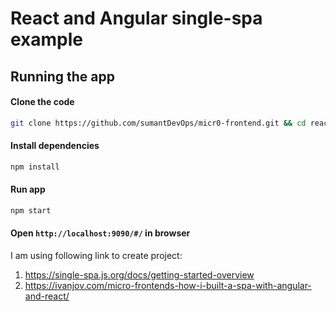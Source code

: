 # React and Angular single-spa example

## Running the app
#### Clone the code 
```bash
git clone https://github.com/sumantDevOps/micr0-frontend.git && cd react-angular-single-spa
```

#### Install dependencies
```bash
npm install
```

#### Run app
```bash
npm start
```

#### Open `http://localhost:9090/#/` in browser

I am using following link to create project:

1. https://single-spa.js.org/docs/getting-started-overview
2. https://ivanjov.com/micro-frontends-how-i-built-a-spa-with-angular-and-react/